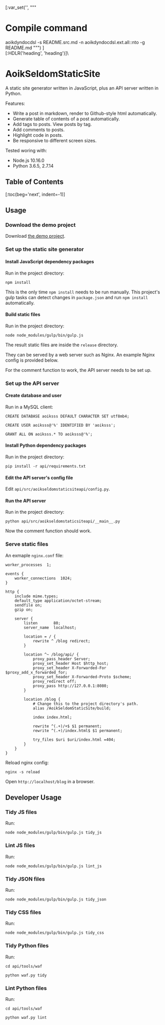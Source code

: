 [:var_set('', """
# Compile command
aoikdyndocdsl -s README.src.md -n aoikdyndocdsl.ext.all::nto -g README.md
""")
]\
[:HDLR('heading', 'heading')]\
# AoikSeldomStaticSite
A static site generator written in JavaScript, plus an API server written in
Python.

Features:
- Write a post in markdown, render to Github-style html automatically.
- Generate table of contents of a post automatically.
- Add tags to posts. View posts by tag.
- Add comments to posts.
- Highlight code in posts.
- Be responsive to different screen sizes.

Tested woring with:
- Node.js 10.16.0
- Python 3.6.5, 2.7.14

## Table of Contents
[:toc(beg='next', indent=-1)]

## Usage

### Download the demo project
Download [the demo project](https://github.com/AoiKuiyuyou/AoikMeSiteSource).

### Set up the static site generator

#### Install JavaScript dependency packages
Run in the project directory:
```
npm install
```

This is the only time `npm install` needs to be run manually. This project's
gulp tasks can detect changes in `package.json` and run `npm install`
automatically.

#### Build static files
Run in the project directory:
```
node node_modules/gulp/bin/gulp.js
```
The result static files are inside the `release` directory.

They can be served by a web server such as Nginx. An example Nginx config is
provided below.

For the comment function to work, the API server needs to be set up.

### Set up the API server

#### Create database and user
Run in a MySQL client:
```
CREATE DATABASE aoiksss DEFAULT CHARACTER SET utf8mb4;

CREATE USER aoiksss@'%' IDENTIFIED BY 'aoiksss';

GRANT ALL ON aoiksss.* TO aoiksss@'%';
```

#### Install Python dependency packages
Run in the project directory:
```
pip install -r api/requirements.txt
```

#### Edit the API server's config file
Edit `api/src/aoikseldomstaticsiteapi/config.py`.

#### Run the API server
Run in the project directory:
```
python api/src/aoikseldomstaticsiteapi/__main__.py
```

Now the comment function should work.

### Serve static files
An exmaple `nginx.conf` file:
```
worker_processes  1;

events {
    worker_connections  1024;
}

http {
    include mime.types;
    default_type application/octet-stream;
    sendfile on;
    gzip on;

    server {
        listen       80;
        server_name  localhost;

        location = / {
            rewrite ^ /blog redirect;
        }

        location ^~ /blog/api/ {
            proxy_pass_header Server;
            proxy_set_header Host $http_host;
            proxy_set_header X-Forwarded-For $proxy_add_x_forwarded_for;
            proxy_set_header X-Forwarded-Proto $scheme;
            proxy_redirect off;
            proxy_pass http://127.0.0.1:8080;
        }

        location /blog {
            # Change this to the project directory's path.
            alias /AoikSeldomStaticSite/build;

            index index.html;

            rewrite ^(.+)/+$ $1 permanent;
            rewrite ^(.+)/index.html$ $1 permanent;

            try_files $uri $uri/index.html =404;
        }
    }
}
```

Reload nginx config:
```
nginx -s reload
```

Open `http://localhost/blog` in a browser.

## Developer Usage

### Tidy JS files
Run:
```
node node_modules/gulp/bin/gulp.js tidy_js
```

### Lint JS files
Run:
```
node node_modules/gulp/bin/gulp.js lint_js
```

### Tidy JSON files
Run:
```
node node_modules/gulp/bin/gulp.js tidy_json
```

### Tidy CSS files
Run:
```
node node_modules/gulp/bin/gulp.js tidy_css
```

### Tidy Python files
Run:
```
cd api/tools/waf

python waf.py tidy
```

### Lint Python files
Run:
```
cd api/tools/waf

python waf.py lint
```
